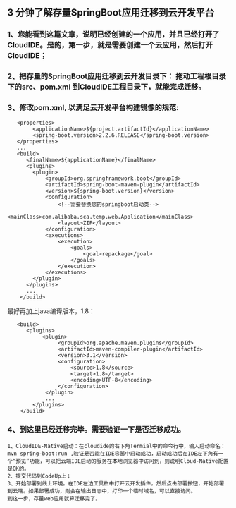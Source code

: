 ## 3 分钟了解存量SpringBoot应用迁移到云开发平台

### 1、您能看到这篇文章，说明已经创建的一个应用，并且已经打开了CloudIDE。是的，第一步，就是需要创建一个云应用，然后打开CloudIDE；

### 2、把存量的SpringBoot应用迁移到云开发目录下： 拖动工程根目录下的src、pom.xml 到CloudIDE工程目录下，就能完成迁移。

### 3、修改pom.xml, 以满足云开发平台构建镜像的规范:
```
   <properties>
        <applicationName>${project.artifactId}</applicationName>
        <spring-boot.version>2.2.6.RELEASE</spring-boot.version>
   </properties>
   ...
   <build>
      <finalName>${applicationName}</finalName>
      <plugins>
        <plugin>
            <groupId>org.springframework.boot</groupId>
            <artifactId>spring-boot-maven-plugin</artifactId>
            <version>${spring-boot.version}</version>
            <configuration>
                <!--需要替换您的springboot启动类-->
                <mainClass>com.alibaba.sca.temp.web.Application</mainClass>
                <layout>ZIP</layout>
            </configuration>
            <executions>
                <execution>
                    <goals>
                        <goal>repackage</goal>
                    </goals>
                </execution>
            </executions>
        </plugin>
      </plugins>
      ...
    </build>
```
   最好再加上java编译版本，1.8：
```
   <build>
      <plugins>
           <plugin>
                <groupId>org.apache.maven.plugins</groupId>
                <artifactId>maven-compiler-plugin</artifactId>
                <version>3.1</version>
                <configuration>
                    <source>1.8</source>
                    <target>1.8</target>
                    <encoding>UTF-8</encoding>
                </configuration>
            </plugin>
            ...
        </plugins>
    </build>
```
    
### 4、到这里已经迁移完毕。需要验证一下是否迁移成功。
    1、CloudIDE-Native启动：在cloudide的右下角Termial中的命令行中，输入启动命名：mvn spring-boot:run ,验证是否能在IDE容器中启动成功，启动成功后在IDE左下角有一个“预览”功能，可以把云端IDE启动的服务在本地浏览器中访问到，则说明Cloud-Native配置是OK的。
    2、提交代码到CodeUp上；
    3、开始部署到线上环境。在IDE左边工具栏中打开云开发插件，然后点击部署按钮，开始部署到云端。如果部署成功，则会在输出日志中，打印一个临时域名，可以直接访问。 
    到这一步，存量web应用就算迁移完了。


   
    
